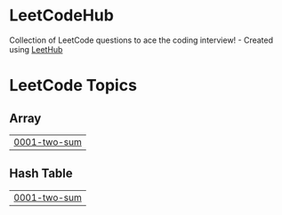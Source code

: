 # LeetCodeHub
Collection of LeetCode questions to ace the coding interview! - Created using [LeetHub](https://github.com/QasimWani/LeetHub)

<!---LeetCode Topics Start-->
# LeetCode Topics
## Array
|  |
| ------- |
| [0001-two-sum](https://github.com/sujeongy/LeetCodeHub/tree/master/0001-two-sum) |
## Hash Table
|  |
| ------- |
| [0001-two-sum](https://github.com/sujeongy/LeetCodeHub/tree/master/0001-two-sum) |
<!---LeetCode Topics End-->